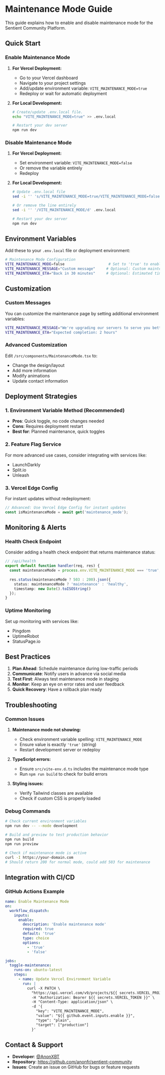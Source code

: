 # Maintenance Mode Guide

This guide explains how to enable and disable maintenance mode for the Sentient Community Platform.

## Quick Start

### Enable Maintenance Mode

1. **For Vercel Deployment:**
   - Go to your Vercel dashboard
   - Navigate to your project settings
   - Add/update environment variable: `VITE_MAINTENANCE_MODE=true`
   - Redeploy or wait for automatic deployment

2. **For Local Development:**
   ```bash
   # Create/update .env.local file.
   echo "VITE_MAINTENANCE_MODE=true" >> .env.local
   
   # Restart your dev server
   npm run dev
   ```

### Disable Maintenance Mode

1. **For Vercel Deployment:**
   - Set environment variable: `VITE_MAINTENANCE_MODE=false`
   - Or remove the variable entirely
   - Redeploy

2. **For Local Development:**
   ```bash
   # Update .env.local file
   sed -i '' 's/VITE_MAINTENANCE_MODE=true/VITE_MAINTENANCE_MODE=false/' .env.local
   
   # Or remove the line entirely
   sed -i '' '/VITE_MAINTENANCE_MODE/d' .env.local
   
   # Restart your dev server
   npm run dev
   ```

## Environment Variables

Add these to your `.env.local` file or deployment environment:

```bash
# Maintenance Mode Configuration
VITE_MAINTENANCE_MODE=false                    # Set to 'true' to enable maintenance mode
VITE_MAINTENANCE_MESSAGE="Custom message"     # Optional: Custom maintenance message
VITE_MAINTENANCE_ETA="Back in 30 minutes"     # Optional: Estimated time
```

## Customization

### Custom Messages

You can customize the maintenance page by setting additional environment variables:

```bash
VITE_MAINTENANCE_MESSAGE="We're upgrading our servers to serve you better!"
VITE_MAINTENANCE_ETA="Expected completion: 2 hours"
```

### Advanced Customization

Edit `/src/components/MaintenanceMode.tsx` to:
- Change the design/layout
- Add more information
- Modify animations
- Update contact information

## Deployment Strategies

### 1. Environment Variable Method (Recommended)
- **Pros**: Quick toggle, no code changes needed
- **Cons**: Requires deployment restart
- **Best for**: Planned maintenance, quick toggles

### 2. Feature Flag Service
For more advanced use cases, consider integrating with services like:
- LaunchDarkly
- Split.io
- Unleash

### 3. Vercel Edge Config
For instant updates without redeployment:
```javascript
// Advanced: Use Vercel Edge Config for instant updates
const isMaintenanceMode = await get('maintenance_mode');
```

## Monitoring & Alerts

### Health Check Endpoint
Consider adding a health check endpoint that returns maintenance status:

```typescript
// /api/health
export default function handler(req, res) {
  const maintenanceMode = process.env.VITE_MAINTENANCE_MODE === 'true';
  
  res.status(maintenanceMode ? 503 : 200).json({
    status: maintenanceMode ? 'maintenance' : 'healthy',
    timestamp: new Date().toISOString()
  });
}
```

### Uptime Monitoring
Set up monitoring with services like:
- Pingdom
- UptimeRobot
- StatusPage.io

## Best Practices

1. **Plan Ahead**: Schedule maintenance during low-traffic periods
2. **Communicate**: Notify users in advance via social media
3. **Test First**: Always test maintenance mode in staging
4. **Monitor**: Keep an eye on error rates and user feedback
5. **Quick Recovery**: Have a rollback plan ready

## Troubleshooting

### Common Issues

1. **Maintenance mode not showing:**
   - Check environment variable spelling: `VITE_MAINTENANCE_MODE`
   - Ensure value is exactly `'true'` (string)
   - Restart development server or redeploy

2. **TypeScript errors:**
   - Ensure `src/vite-env.d.ts` includes the maintenance mode type
   - Run `npm run build` to check for build errors

3. **Styling issues:**
   - Verify Tailwind classes are available
   - Check if custom CSS is properly loaded

### Debug Commands

```bash
# Check current environment variables
npm run dev -- --mode development

# Build and preview to test production behavior
npm run build
npm run preview

# Check if maintenance mode is active
curl -I https://your-domain.com
# Should return 200 for normal mode, could add 503 for maintenance
```

## Integration with CI/CD

### GitHub Actions Example

```yaml
name: Enable Maintenance Mode
on:
  workflow_dispatch:
    inputs:
      enable:
        description: 'Enable maintenance mode'
        required: true
        default: 'true'
        type: choice
        options:
          - 'true'
          - 'false'

jobs:
  toggle-maintenance:
    runs-on: ubuntu-latest
    steps:
      - name: Update Vercel Environment Variable
        run: |
          curl -X PATCH \
            "https://api.vercel.com/v9/projects/${{ secrets.VERCEL_PROJECT_ID }}/env" \
            -H "Authorization: Bearer ${{ secrets.VERCEL_TOKEN }}" \
            -H "Content-Type: application/json" \
            -d '{
              "key": "VITE_MAINTENANCE_MODE",
              "value": "${{ github.event.inputs.enable }}",
              "type": "plain",
              "target": ["production"]
            }'
```

## Contact & Support

- **Developer**: [@AnonXBT](https://x.com/AnonfrXBT)
- **Repository**: https://github.com/anonfr/sentient-community
- **Issues**: Create an issue on GitHub for bugs or feature requests
